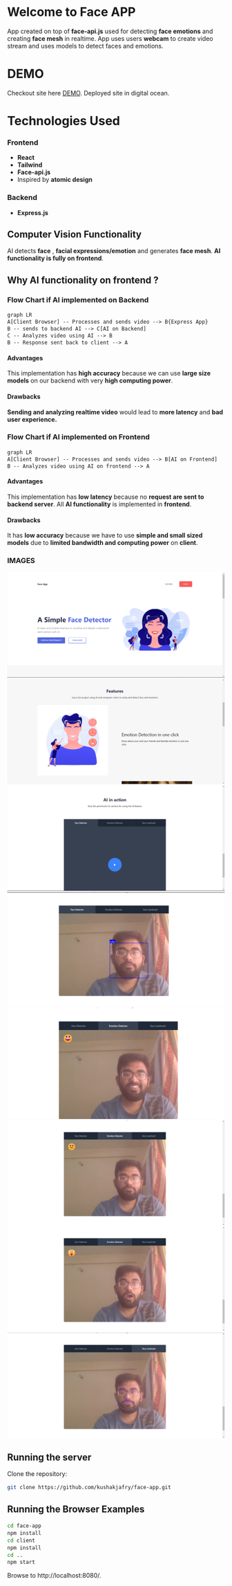 # Welcome to Face APP

App created on top of **face-api.js** used for detecting **face emotions** and creating **face mesh** in realtime. App uses users **webcam** to create video stream and uses models to detect faces and emotions.

# DEMO

Checkout site here [DEMO](https://iby.kushakjafry.in/).
Deployed site in digital ocean.

# Technologies Used

### Frontend

- **React**
- **Tailwind**
- **Face-api.js**
- Inspired by **atomic design**

### Backend

- **Express.js**

## Computer Vision Functionality

AI detects **face** , **facial expressions/emotion** and generates **face mesh**.
**AI functionality is fully on frontend**.

## Why AI functionality on frontend ?

### Flow Chart if AI implemented on Backend

```mermaid
graph LR
A[Client Browser] -- Processes and sends video --> B{Express App}
B -- sends to backend AI --> C[AI on Backend]
C -- Analyzes video using AI --> B
B -- Response sent back to client --> A
```

#### Advantages

This implementation has **high accuracy** because we can use **large size models** on our backend with very **high computing power**.

#### Drawbacks

**Sending and analyzing realtime video** would lead to **more latency** and **bad user experience.**

### Flow Chart if AI implemented on Frontend

```mermaid
graph LR
A[Client Browser] -- Processes and sends video --> B[AI on Frontend]
B -- Analyzes video using AI on frontend --> A
```

#### Advantages

This implementation has **low latency** because no **request are sent to backend server**. All **AI functionality** is implemented in **frontend**.

#### Drawbacks

It has **low accuracy** because we have to use **simple and small sized models** due to **limited bandwidth and computing power** on **client**.

### IMAGES

![Hero section](github_images/hero-section.png)
![Features section](github_images/features-section.png)
![Demo section](github_images/demo-section.png)
![Face-Detection](github_images/face-detect.png)
![Face Expression Happy](github_images/face-expression-happy.png)
![Face Expression Neutral](github_images/face-expression-neutral.png)
![Face Expression Surprised](github_images/face-expression-surprised.png)
![Face Mesh](github_images/face-mask.png)

## Running the server

Clone the repository:

```bash
git clone https://github.com/kushakjafry/face-app.git
```

## Running the Browser Examples

```bash
cd face-app
npm install
cd client
npm install
cd ..
npm start
```

Browse to http://localhost:8080/.
